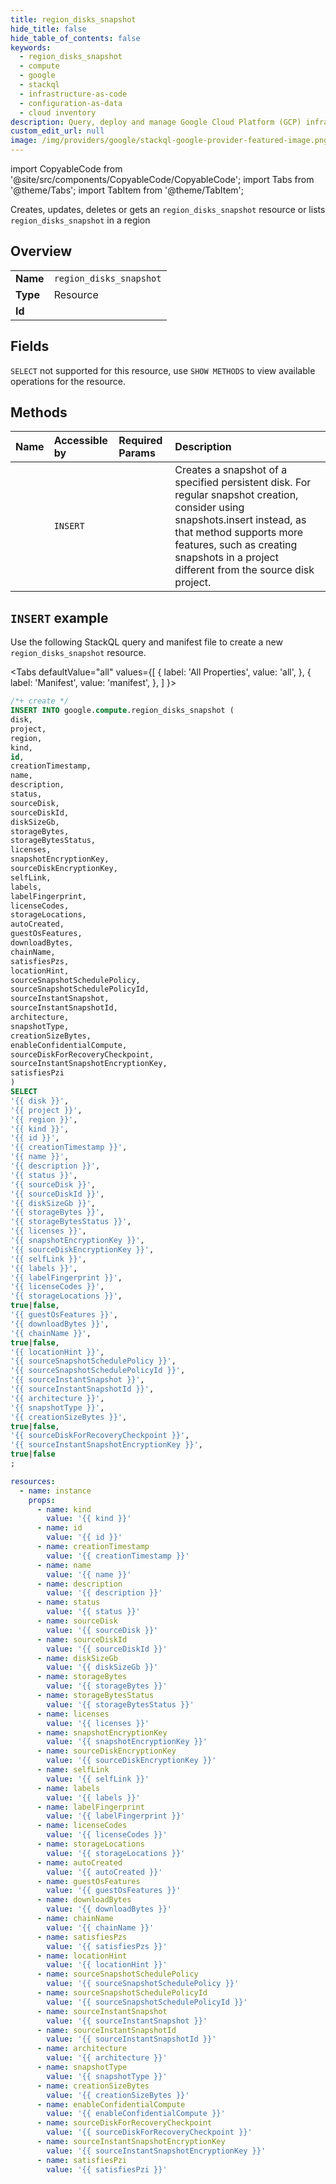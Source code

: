 ```yaml
---
title: region_disks_snapshot
hide_title: false
hide_table_of_contents: false
keywords:
  - region_disks_snapshot
  - compute
  - google
  - stackql
  - infrastructure-as-code
  - configuration-as-data
  - cloud inventory
description: Query, deploy and manage Google Cloud Platform (GCP) infrastructure and resources using SQL
custom_edit_url: null
image: /img/providers/google/stackql-google-provider-featured-image.png
---
```


import CopyableCode from '@site/src/components/CopyableCode/CopyableCode';
import Tabs from '@theme/Tabs';
import TabItem from '@theme/TabItem';

Creates, updates, deletes or gets an <code>region_disks_snapshot</code> resource or lists <code>region_disks_snapshot</code> in a region

## Overview
<table><tbody>
<tr><td><b>Name</b></td><td><code>region_disks_snapshot</code></td></tr>
<tr><td><b>Type</b></td><td>Resource</td></tr>
<tr><td><b>Id</b></td><td><CopyableCode code="google.compute.region_disks_snapshot" /></td></tr>
</tbody></table>

## Fields
`SELECT` not supported for this resource, use `SHOW METHODS` to view available operations for the resource.


## Methods
| Name | Accessible by | Required Params | Description |
|:-----|:--------------|:----------------|:------------|
| <CopyableCode code="create_snapshot" /> | `INSERT` | <CopyableCode code="disk, project, region" /> | Creates a snapshot of a specified persistent disk. For regular snapshot creation, consider using snapshots.insert instead, as that method supports more features, such as creating snapshots in a project different from the source disk project. |

## `INSERT` example

Use the following StackQL query and manifest file to create a new <code>region_disks_snapshot</code> resource.

<Tabs
    defaultValue="all"
    values={[
        { label: 'All Properties', value: 'all', },
        { label: 'Manifest', value: 'manifest', },
    ]
}>
<TabItem value="all">

```sql
/*+ create */
INSERT INTO google.compute.region_disks_snapshot (
disk,
project,
region,
kind,
id,
creationTimestamp,
name,
description,
status,
sourceDisk,
sourceDiskId,
diskSizeGb,
storageBytes,
storageBytesStatus,
licenses,
snapshotEncryptionKey,
sourceDiskEncryptionKey,
selfLink,
labels,
labelFingerprint,
licenseCodes,
storageLocations,
autoCreated,
guestOsFeatures,
downloadBytes,
chainName,
satisfiesPzs,
locationHint,
sourceSnapshotSchedulePolicy,
sourceSnapshotSchedulePolicyId,
sourceInstantSnapshot,
sourceInstantSnapshotId,
architecture,
snapshotType,
creationSizeBytes,
enableConfidentialCompute,
sourceDiskForRecoveryCheckpoint,
sourceInstantSnapshotEncryptionKey,
satisfiesPzi
)
SELECT 
'{{ disk }}',
'{{ project }}',
'{{ region }}',
'{{ kind }}',
'{{ id }}',
'{{ creationTimestamp }}',
'{{ name }}',
'{{ description }}',
'{{ status }}',
'{{ sourceDisk }}',
'{{ sourceDiskId }}',
'{{ diskSizeGb }}',
'{{ storageBytes }}',
'{{ storageBytesStatus }}',
'{{ licenses }}',
'{{ snapshotEncryptionKey }}',
'{{ sourceDiskEncryptionKey }}',
'{{ selfLink }}',
'{{ labels }}',
'{{ labelFingerprint }}',
'{{ licenseCodes }}',
'{{ storageLocations }}',
true|false,
'{{ guestOsFeatures }}',
'{{ downloadBytes }}',
'{{ chainName }}',
true|false,
'{{ locationHint }}',
'{{ sourceSnapshotSchedulePolicy }}',
'{{ sourceSnapshotSchedulePolicyId }}',
'{{ sourceInstantSnapshot }}',
'{{ sourceInstantSnapshotId }}',
'{{ architecture }}',
'{{ snapshotType }}',
'{{ creationSizeBytes }}',
true|false,
'{{ sourceDiskForRecoveryCheckpoint }}',
'{{ sourceInstantSnapshotEncryptionKey }}',
true|false
;
```
</TabItem>
<TabItem value="manifest">

```yaml
resources:
  - name: instance
    props:
      - name: kind
        value: '{{ kind }}'
      - name: id
        value: '{{ id }}'
      - name: creationTimestamp
        value: '{{ creationTimestamp }}'
      - name: name
        value: '{{ name }}'
      - name: description
        value: '{{ description }}'
      - name: status
        value: '{{ status }}'
      - name: sourceDisk
        value: '{{ sourceDisk }}'
      - name: sourceDiskId
        value: '{{ sourceDiskId }}'
      - name: diskSizeGb
        value: '{{ diskSizeGb }}'
      - name: storageBytes
        value: '{{ storageBytes }}'
      - name: storageBytesStatus
        value: '{{ storageBytesStatus }}'
      - name: licenses
        value: '{{ licenses }}'
      - name: snapshotEncryptionKey
        value: '{{ snapshotEncryptionKey }}'
      - name: sourceDiskEncryptionKey
        value: '{{ sourceDiskEncryptionKey }}'
      - name: selfLink
        value: '{{ selfLink }}'
      - name: labels
        value: '{{ labels }}'
      - name: labelFingerprint
        value: '{{ labelFingerprint }}'
      - name: licenseCodes
        value: '{{ licenseCodes }}'
      - name: storageLocations
        value: '{{ storageLocations }}'
      - name: autoCreated
        value: '{{ autoCreated }}'
      - name: guestOsFeatures
        value: '{{ guestOsFeatures }}'
      - name: downloadBytes
        value: '{{ downloadBytes }}'
      - name: chainName
        value: '{{ chainName }}'
      - name: satisfiesPzs
        value: '{{ satisfiesPzs }}'
      - name: locationHint
        value: '{{ locationHint }}'
      - name: sourceSnapshotSchedulePolicy
        value: '{{ sourceSnapshotSchedulePolicy }}'
      - name: sourceSnapshotSchedulePolicyId
        value: '{{ sourceSnapshotSchedulePolicyId }}'
      - name: sourceInstantSnapshot
        value: '{{ sourceInstantSnapshot }}'
      - name: sourceInstantSnapshotId
        value: '{{ sourceInstantSnapshotId }}'
      - name: architecture
        value: '{{ architecture }}'
      - name: snapshotType
        value: '{{ snapshotType }}'
      - name: creationSizeBytes
        value: '{{ creationSizeBytes }}'
      - name: enableConfidentialCompute
        value: '{{ enableConfidentialCompute }}'
      - name: sourceDiskForRecoveryCheckpoint
        value: '{{ sourceDiskForRecoveryCheckpoint }}'
      - name: sourceInstantSnapshotEncryptionKey
        value: '{{ sourceInstantSnapshotEncryptionKey }}'
      - name: satisfiesPzi
        value: '{{ satisfiesPzi }}'

```
</TabItem>
</Tabs>
